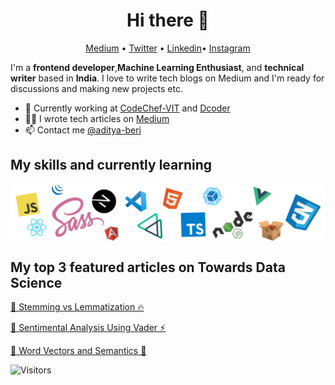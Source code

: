 <h1 align="center">Hi there 👋</h1>

<p align="center">
  <a href="https://medium.com/@beriaditya20">Medium</a> •
  <a href="https://twitter.com/Adityaberi8">Twitter</a> •
  <a href="https://www.linkedin.com/in/aditya-beri-a04386191/">Linkedin</a>•
  <a href="https://www.instagram.com/aditya.2.0.7/">Instagram</a>
</p>

I'm a __frontend developer__,__Machine Learning Enthusiast__, and __technical writer__ based in __India__. I love to write tech blogs on Medium and  I'm ready for discussions and making new projects etc.

* 💼 Currently working at [CodeChef-VIT](https://www.codechefvit.com/) and [Dcoder](https://dcoder.tech/)<br/>
* ✍🏻 I wrote tech articles on [Medium](https://medium.com/@beriaditya20) <br/>
* 📫 Contact me [@aditya-beri](https://www.linkedin.com/in/aditya-beri-a04386191/)

## My skills and currently learning

<p align="center">
  <img align="center" alt="Meme Studio" src="https://github.com/aditya-beri/aditya-beri/blob/master/pack.png" />
</p>

## My top 3 featured articles on Towards Data Science

[🚀 Stemming vs Lemmatization 🔥](https://towardsdatascience.com/stemming-vs-lemmatization-2daddabcb221)

[🦄 Sentimental Analysis Using Vader ⚡️](https://towardsdatascience.com/sentimental-analysis-using-vader-a3415fef7664)

[🔧 Word Vectors and Semantics 🌈](https://towardsdatascience.com/word-vectors-and-semantics-2863e7e55417)


![Visitors](https://visitor-badge.glitch.me/badge?page_id=aditya-beri.aditya-beri)


